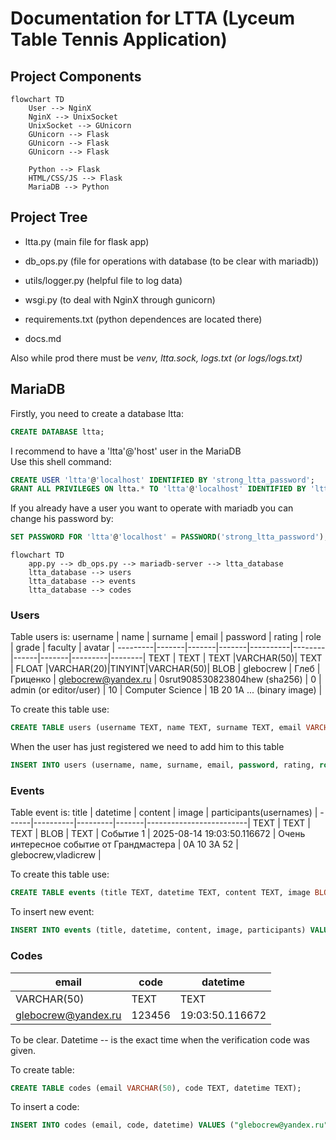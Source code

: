 # Documentation for LTTA (Lyceum Table Tennis Application)

## Project Components
```mermaid
flowchart TD
    User --> NginX
    NginX --> UnixSocket
    UnixSocket --> GUnicorn
    GUnicorn --> Flask
    GUnicorn --> Flask
    GUnicorn --> Flask

    Python --> Flask
    HTML/CSS/JS --> Flask
    MariaDB --> Python
```

## Project Tree
- ltta.py (main file for flask app)
- db_ops.py (file for operations with database (to be clear with mariadb))
- utils/logger.py (helpful file to log data)
- wsgi.py (to deal with NginX through gunicorn)


- requirements.txt (python dependences are located there)


- docs.md

Also while prod there must be *venv, ltta.sock, logs.txt (or logs/logs.txt)* 

## MariaDB

Firstly, you need to create a database ltta:
```sql
CREATE DATABASE ltta;
```

I recommend to have a 'ltta'@'host' user in the MariaDB  
Use this shell command:  
```sql
CREATE USER 'ltta'@'localhost' IDENTIFIED BY 'strong_ltta_password';
GRANT ALL PRIVILEGES ON ltta.* TO 'ltta'@'localhost' IDENTIFIED BY 'ltta';
```
If you already have a user you want to operate with mariadb you can change his password by:
```sql
SET PASSWORD FOR 'ltta'@'localhost' = PASSWORD('strong_ltta_password');
```

```mermaid
flowchart TD
    app.py --> db_ops.py --> mariadb-server --> ltta_database
    ltta_database --> users
    ltta_database --> events
    ltta_database --> codes
```

### Users

Table users is:
username | name | surname | email | password | rating | role | grade | faculty | avatar |
---------|-------|-------|-------|----------|--------|------|-------|---------|--------|
TEXT  | TEXT | TEXT |VARCHAR(50)| TEXT     | FLOAT  |VARCHAR(20)|TINYINT|VARCHAR(50)| BLOB |
glebocrew | Глеб | Гриценко | glebocrew@yandex.ru | 0srut908530823804hew (sha256) | 0 | admin (or editor/user) | 10 | Computer Science | 1B 20 1A ... (binary image) |

To create this table use:
```sql
CREATE TABLE users (username TEXT, name TEXT, surname TEXT, email VARCHAR(50), password TEXT, rating FLOAT, role VARCHAR(20), grade TINYINT, faculty VARCHAR(50), avatar BLOB);
```

When the user has just registered we need to add him to this table

```sql
INSERT INTO users (username, name, surname, email, password, rating, role, grade, faculty, avatar) VALUES ("username", "Глеб", "Гриценко", "email@example.com", "sha256ijfgdogsodfij", 0, "user", 10, "МатИнфо", "10 1A 1B 52...");
```

### Events
Table event is:
title | datetime | content | image | participants(usernames) |
------|----------|---------|-------|-------------------------|
TEXT  |  TEXT    | TEXT    | BLOB  |    TEXT                 |
Событие 1 | 2025-08-14 19:03:50.116672 | Очень интересное событие от Грандмастера | 0A 10 3A 52 | glebocrew,vladicrew |

To create this table use:
```sql
CREATE TABLE events (title TEXT, datetime TEXT, content TEXT, image BLOB, participants TEXT);
```

To insert new event:
```sql
INSERT INTO events (title, datetime, content, image, participants) VALUES ("Заголовок События", "2025-08-14 19:03:50.116672", "Это очень интересное событие где будет Грандмастер Старший и Младший", "52 1A 2B 4A ...", "");
```

### Codes 
email | code | datetime
------|------|----------
VARCHAR(50) | TEXT | TEXT
glebocrew@yandex.ru | 123456 | 19:03:50.116672

To be clear.
Datetime -- is the exact time when the verification code was given.

To create table:
```sql
CREATE TABLE codes (email VARCHAR(50), code TEXT, datetime TEXT);
```

To insert a code:
```sql
INSERT INTO codes (email, code, datetime) VALUES ("glebocrew@yandex.ru", "123456", "19:03:50.116672");
```